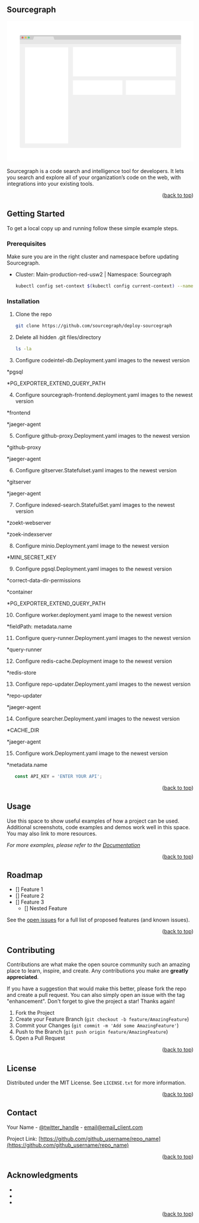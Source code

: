 <!-- Sourcegraph -->
## Sourcegraph

[![Product Name Screen Shot][product-screenshot]](https://sourcegraph.eks.qcinternal.io/search)

Sourcegraph is a code search and intelligence tool for developers. It lets you search and explore all of your organization’s code on the web, with integrations into your existing tools.



<p align="right">(<a href="#top">back to top</a>)</p>



<!-- GETTING STARTED -->
## Getting Started

To get a local copy up and running follow these simple example steps.


### Prerequisites

Make sure you are in the right cluster and namespace before updating Sourcegraph.
* Cluster: Main-production-red-usw2 | Namespace: Sourcegraph
  ```sh
  kubectl config set-context $(kubectl config current-context) --namespace=sourcegraph
  ```

### Installation

1. Clone the repo
   ```sh
   git clone https://github.com/sourcegraph/deploy-sourcegraph
   ```
2. Delete all hidden .git files/directory
   ```sh
   ls -la
   ```
3. Configure codeintel-db.Deployment.yaml images to the newest version

*pgsql

*PG_EXPORTER_EXTEND_QUERY_PATH

4. Configure sourcegraph-frontend.deployment.yaml images to the newest version

*frontend

*jaeger-agent

5. Configure github-proxy.Deployment.yaml images to the newest version

*github-proxy

*jaeger-agent

6. Configure gitserver.Statefulset.yaml images to the newest version

*gitserver

*jaeger-agent

7. Configure indexed-search.StatefulSet.yaml images to the newest version

*zoekt-webserver

*zoek-indexserver

8. Configure minio.Deployment.yaml image to the newest version

*MINI_SECRET_KEY

9. Configure pgsql.Deployment.yaml images to the newest version

*correct-data-dir-permissions 

*container

*PG_EXPORTER_EXTEND_QUERY_PATH

10. Configure worker.deployment.yaml image to the newest version

*fieldPath: metadata.name

11. Configure query-runner.Deployment.yaml images to the newest version

*query-runner

12. Configure redis-cache.Deployment image to the newest version

*redis-store

13. Configure repo-updater.Deployment.yaml images to the newest version

*repo-updater

*jaeger-agent

14. Configure searcher.Deployment.yaml images to the newest version

*CACHE_DIR  

*jaeger-agent

15. Configure work.Deployment.yaml image to the newest version

*metadata.name


```js
   const API_KEY = 'ENTER YOUR API';
   ```

<p align="right">(<a href="#top">back to top</a>)</p>



<!-- USAGE EXAMPLES -->
## Usage

Use this space to show useful examples of how a project can be used. Additional screenshots, code examples and demos work well in this space. You may also link to more resources.

_For more examples, please refer to the [Documentation](https://example.com)_

<p align="right">(<a href="#top">back to top</a>)</p>



<!-- ROADMAP -->
## Roadmap

- [] Feature 1
- [] Feature 2
- [] Feature 3
    - [] Nested Feature

See the [open issues](https://github.com/github_username/repo_name/issues) for a full list of proposed features (and known issues).

<p align="right">(<a href="#top">back to top</a>)</p>



<!-- CONTRIBUTING -->
## Contributing

Contributions are what make the open source community such an amazing place to learn, inspire, and create. Any contributions you make are **greatly appreciated**.

If you have a suggestion that would make this better, please fork the repo and create a pull request. You can also simply open an issue with the tag "enhancement".
Don't forget to give the project a star! Thanks again!

1. Fork the Project
2. Create your Feature Branch (`git checkout -b feature/AmazingFeature`)
3. Commit your Changes (`git commit -m 'Add some AmazingFeature'`)
4. Push to the Branch (`git push origin feature/AmazingFeature`)
5. Open a Pull Request

<p align="right">(<a href="#top">back to top</a>)</p>



<!-- LICENSE -->
## License

Distributed under the MIT License. See `LICENSE.txt` for more information.

<p align="right">(<a href="#top">back to top</a>)</p>



<!-- CONTACT -->
## Contact

Your Name - [@twitter_handle](https://twitter.com/twitter_handle) - email@email_client.com

Project Link: [https://github.com/github_username/repo_name](https://github.com/github_username/repo_name)

<p align="right">(<a href="#top">back to top</a>)</p>



<!-- ACKNOWLEDGMENTS -->
## Acknowledgments

* []()
* []()
* []()

<p align="right">(<a href="#top">back to top</a>)</p>



<!-- MARKDOWN LINKS & IMAGES -->
<!-- https://www.markdownguide.org/basic-syntax/#reference-style-links -->
[contributors-shield]: https://img.shields.io/github/contributors/github_username/repo_name.svg?style=for-the-badge
[contributors-url]: https://github.com/github_username/repo_name/graphs/contributors
[forks-shield]: https://img.shields.io/github/forks/github_username/repo_name.svg?style=for-the-badge
[forks-url]: https://github.com/github_username/repo_name/network/members
[stars-shield]: https://img.shields.io/github/stars/github_username/repo_name.svg?style=for-the-badge
[stars-url]: https://github.com/github_username/repo_name/stargazers
[issues-shield]: https://img.shields.io/github/issues/github_username/repo_name.svg?style=for-the-badge
[issues-url]: https://github.com/github_username/repo_name/issues
[license-shield]: https://img.shields.io/github/license/github_username/repo_name.svg?style=for-the-badge
[license-url]: https://github.com/github_username/repo_name/blob/master/LICENSE.txt
[linkedin-shield]: https://img.shields.io/badge/-LinkedIn-black.svg?style=for-the-badge&logo=linkedin&colorB=555
[linkedin-url]: https://linkedin.com/in/linkedin_username
[product-screenshot]: images/screenshot.png
